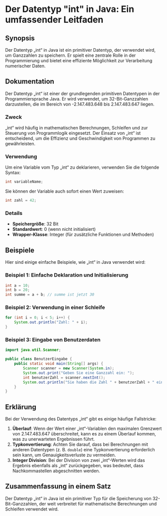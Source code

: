 <!--
Meta Description: # Der Datentyp "int" in Java: Ein umfassender Leitfaden ## Synopsis Der Datentyp „int“ in Java ist ein primitiver Datentyp, der verwendet wird, um Gan...
Meta Keywords: int, der, java, von, wird
-->

# Der Datentyp "int" in Java: Ein umfassender Leitfaden

## Synopsis
Der Datentyp „int“ in Java ist ein primitiver Datentyp, der verwendet wird, um Ganzzahlen zu speichern. Er spielt eine zentrale Rolle in der Programmierung und bietet eine effiziente Möglichkeit zur Verarbeitung numerischer Daten.

## Dokumentation
Der Datentyp „int“ ist einer der grundlegenden primitiven Datentypen in der Programmiersprache Java. Er wird verwendet, um 32-Bit-Ganzzahlen darzustellen, die im Bereich von -2.147.483.648 bis 2.147.483.647 liegen. 

### Zweck
„int“ wird häufig in mathematischen Berechnungen, Schleifen und zur Steuerung von Programmlogik eingesetzt. Der Einsatz von „int“ ist entscheidend, um die Effizienz und Geschwindigkeit von Programmen zu gewährleisten.

### Verwendung
Um eine Variable vom Typ „int“ zu deklarieren, verwenden Sie die folgende Syntax:
```java
int variableName;
```
Sie können der Variable auch sofort einen Wert zuweisen:
```java
int zahl = 42;
```
### Details
- **Speichergröße**: 32 Bit
- **Standardwert**: 0 (wenn nicht initialisiert)
- **Wrapper-Klasse**: Integer (für zusätzliche Funktionen und Methoden)

## Beispiele
Hier sind einige einfache Beispiele, wie „int“ in Java verwendet wird:

### Beispiel 1: Einfache Deklaration und Initialisierung
```java
int a = 10;
int b = 20;
int summe = a + b; // summe ist jetzt 30
```

### Beispiel 2: Verwendung in einer Schleife
```java
for (int i = 0; i < 5; i++) {
    System.out.println("Zahl: " + i);
}
```

### Beispiel 3: Eingabe von Benutzerdaten
```java
import java.util.Scanner;

public class BenutzerEingabe {
    public static void main(String[] args) {
        Scanner scanner = new Scanner(System.in);
        System.out.print("Geben Sie eine Ganzzahl ein: ");
        int benutzerZahl = scanner.nextInt();
        System.out.println("Sie haben die Zahl " + benutzerZahl + " eingegeben.");
    }
}
```

## Erklärung
Bei der Verwendung des Datentyps „int“ gibt es einige häufige Fallstricke:

1. **Überlauf**: Wenn der Wert einer „int“-Variablen den maximalen Grenzwert von 2.147.483.647 überschreitet, kann es zu einem Überlauf kommen, was zu unerwarteten Ergebnissen führt.
2. **Typkonvertierung**: Achten Sie darauf, dass bei Berechnungen mit anderen Datentypen (z. B. `double`) eine Typkonvertierung erforderlich sein kann, um Genauigkeitsverluste zu vermeiden.
3. **Integer Division**: Bei der Division von zwei „int“-Werten wird das Ergebnis ebenfalls als „int“ zurückgegeben, was bedeutet, dass Nachkommastellen abgeschnitten werden.

## Zusammenfassung in einem Satz
Der Datentyp „int“ in Java ist ein primitiver Typ für die Speicherung von 32-Bit-Ganzzahlen, der weit verbreitet für mathematische Berechnungen und Schleifen verwendet wird.